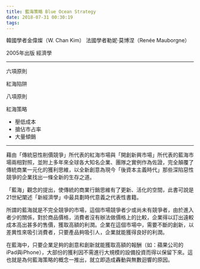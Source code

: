 ```yaml
---
title: 藍海策略 Blue Ocean Strategy
date: 2018-07-31 00:30:19
tags:
---
```


韓國學者金偉燦（W. Chan Kim）
法國學者勒妮·莫博涅（Renée Mauborgne）

2005年出版
經濟學

---

六項原則

紅海陷阱

八項原則

紅海策略
* 壓低成本
* 搶佔市占率
* 大量傾銷

---


藉由「傳統惡性削價競爭」所代表的紅海市場與「開創新興市場」所代表的藍海市場兩相對照，並附上多年來全球各大知名企業、團隊之實例作為佐證，完全顛覆了傳統商業一元化的獲利思維，以全新創意為現今「後資本主義時代」那些深陷惡性競爭的企業找出一條全新的生存之道。

「藍海」觀念的提出，使傳統的商業行銷思維有了更新、活化的空間，此書可說是21世紀闡述「新經濟學」中最具劃時代意義之代表性書籍。

所謂的藍海就是不完全競爭的市場，這個市場競爭者少或尚未有競爭者，由於進入者少的關係，對於商品價格，消費者沒有辦法做價格上的比較，企業得以訂出遠較成本高出甚多的售價，獲取高額的利潤。企業在這個市場中，需要不斷的創新，以差異性來吸引消費者，只要產品夠吸引人，企業就能獲得良好的利潤。

在藍海中，只要企業足夠的創意和創新就能獲取高額的報酬（如：蘋果公司的iPad與iPhone），大部份的獲利因不需進行大規模的設備投資而得以保留下來。這也就是為何藍海策略的概念一推出，就立即造成轟動與無數迴響的原因。


